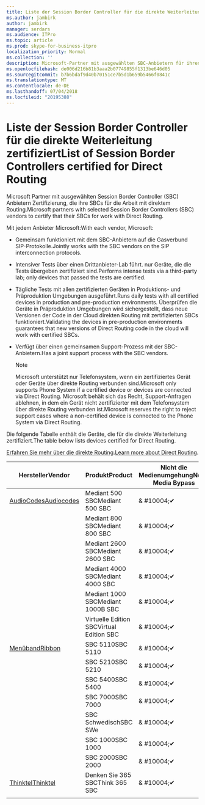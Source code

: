 ```yaml
---
title: Liste der Session Border Controller für die direkte Weiterleitung zertifiziert
ms.author: jambirk
author: jambirk
manager: serdars
ms.audience: ITPro
ms.topic: article
ms.prod: skype-for-business-itpro
localization_priority: Normal
ms.collection: ''
description: Microsoft-Partner mit ausgewählten SBC-Anbietern für ihren SBC Zertifizierung arbeiten mit direktem Routing.
ms.openlocfilehash: de006d216b81b3aaa2b07749855f1313be646d05
ms.sourcegitcommit: b7b6bdaf9d40b70151ce7b5d1b659b5466f0841c
ms.translationtype: MT
ms.contentlocale: de-DE
ms.lasthandoff: 07/04/2018
ms.locfileid: "20195388"
---
```

# <a name="list-of-session-border-controllers-certified-for-direct-routing"></a><span data-ttu-id="478cd-103">Liste der Session Border Controller für die direkte Weiterleitung zertifiziert</span><span class="sxs-lookup"><span data-stu-id="478cd-103">List of Session Border Controllers certified for Direct Routing</span></span>

<span data-ttu-id="478cd-104">Microsoft Partner mit ausgewählten Session Border Controller (SBC) Anbietern Zertifizierung, die ihre SBCs für die Arbeit mit direktem Routing.</span><span class="sxs-lookup"><span data-stu-id="478cd-104">Microsoft partners with selected Session Border Controllers (SBC) vendors to certify that their SBCs for work with Direct Routing.</span></span> 

<span data-ttu-id="478cd-105">Mit jedem Anbieter Microsoft:</span><span class="sxs-lookup"><span data-stu-id="478cd-105">With each vendor, Microsoft:</span></span> 

- <span data-ttu-id="478cd-106">Gemeinsam funktioniert mit dem SBC-Anbietern auf die Gasverbund SIP-Protokolle.</span><span class="sxs-lookup"><span data-stu-id="478cd-106">Jointly works with the SBC vendors on the SIP interconnection protocols.</span></span>
- <span data-ttu-id="478cd-107">Intensiver Tests über einen Drittanbieter-Lab führt. nur Geräte, die die Tests übergeben zertifiziert sind.</span><span class="sxs-lookup"><span data-stu-id="478cd-107">Performs intense tests via a third-party lab; only devices that passed the tests are certified.</span></span> 
- <span data-ttu-id="478cd-108">Tägliche Tests mit allen zertifizierten Geräten in Produktions- und Präproduktion Umgebungen ausgeführt.</span><span class="sxs-lookup"><span data-stu-id="478cd-108">Runs daily tests with all certified devices in production and pre-production environments.</span></span> <span data-ttu-id="478cd-109">Überprüfen die Geräte in Präproduktion Umgebungen wird sichergestellt, dass neue Versionen der Code in der Cloud direkten Routing mit zertifizierten SBCs funktioniert.</span><span class="sxs-lookup"><span data-stu-id="478cd-109">Validating the devices in pre-production environments guarantees that new versions of Direct Routing code in the cloud will work with certified SBCs.</span></span> 
- <span data-ttu-id="478cd-110">Verfügt über einen gemeinsamen Support-Prozess mit der SBC-Anbietern.</span><span class="sxs-lookup"><span data-stu-id="478cd-110">Has a joint support process with the SBC vendors.</span></span>
 

  > [!NOTE]
  > <span data-ttu-id="478cd-111">Microsoft unterstützt nur Telefonsystem, wenn ein zertifiziertes Gerät oder Geräte über direkte Routing verbunden sind.</span><span class="sxs-lookup"><span data-stu-id="478cd-111">Microsoft only supports Phone System if a certified device or devices are connected via Direct Routing.</span></span> <span data-ttu-id="478cd-112">Microsoft behält sich das Recht, Support-Anfragen ablehnen, in dem ein Gerät nicht zertifizierter mit dem Telefonsystem über direkte Routing verbunden ist.</span><span class="sxs-lookup"><span data-stu-id="478cd-112">Microsoft reserves the right to reject support cases where a non-certified device is connected to the Phone System via Direct Routing.</span></span> 

<span data-ttu-id="478cd-113">Die folgende Tabelle enthält die Geräte, die für die direkte Weiterleitung zertifiziert.</span><span class="sxs-lookup"><span data-stu-id="478cd-113">The table below lists devices certified for Direct Routing.</span></span> 

<span data-ttu-id="478cd-114">[Erfahren Sie mehr über die direkte Routing](https://aka.ms/dr).</span><span class="sxs-lookup"><span data-stu-id="478cd-114">[Learn more about Direct Routing](https://aka.ms/dr).</span></span> 


|<span data-ttu-id="478cd-115">Hersteller</span><span class="sxs-lookup"><span data-stu-id="478cd-115">Vendor</span></span>  |<span data-ttu-id="478cd-116">Produkt</span><span class="sxs-lookup"><span data-stu-id="478cd-116">Product</span></span>  |<span data-ttu-id="478cd-117">Nicht die Medienumgehung</span><span class="sxs-lookup"><span data-stu-id="478cd-117">Non-Media Bypass</span></span>  |<span data-ttu-id="478cd-118">Die Medienumgehung</span><span class="sxs-lookup"><span data-stu-id="478cd-118">Media Bypass</span></span>  |<span data-ttu-id="478cd-119">Softwareversion</span><span class="sxs-lookup"><span data-stu-id="478cd-119">Software Version</span></span>|
|---------|---------|---------|---------|---------|
|[<span data-ttu-id="478cd-120">AudioCodes</span><span class="sxs-lookup"><span data-stu-id="478cd-120">Audiocodes</span></span>](https://www.audiocodes.com/solutions-products/products/products-for-microsoft-365/sbcs-media-gateways)    |   <span data-ttu-id="478cd-121">Mediant 500 SBC</span><span class="sxs-lookup"><span data-stu-id="478cd-121">Mediant 500 SBC</span></span>       |    <span data-ttu-id="478cd-122">& #10004;</span><span class="sxs-lookup"><span data-stu-id="478cd-122">&#10004;</span></span>     |    <span data-ttu-id="478cd-123">Ausstehende</span><span class="sxs-lookup"><span data-stu-id="478cd-123">Pending</span></span>      |     <span data-ttu-id="478cd-124">7.20A.200.055</span><span class="sxs-lookup"><span data-stu-id="478cd-124">7.20A.200.055</span></span>     |
|  |   <span data-ttu-id="478cd-125">Mediant 800 SBC</span><span class="sxs-lookup"><span data-stu-id="478cd-125">Mediant 800 SBC</span></span>       |    <span data-ttu-id="478cd-126">& #10004;</span><span class="sxs-lookup"><span data-stu-id="478cd-126">&#10004;</span></span>      |     <span data-ttu-id="478cd-127">Ausstehende</span><span class="sxs-lookup"><span data-stu-id="478cd-127">Pending</span></span>    |      <span data-ttu-id="478cd-128">7.20A.200.055</span><span class="sxs-lookup"><span data-stu-id="478cd-128">7.20A.200.055</span></span>    |
|     |      <span data-ttu-id="478cd-129">Mediant 2600 SBC</span><span class="sxs-lookup"><span data-stu-id="478cd-129">Mediant 2600 SBC</span></span>    |     <span data-ttu-id="478cd-130">& #10004;</span><span class="sxs-lookup"><span data-stu-id="478cd-130">&#10004;</span></span>     |    <span data-ttu-id="478cd-131">Ausstehende</span><span class="sxs-lookup"><span data-stu-id="478cd-131">Pending</span></span>     |    <span data-ttu-id="478cd-132">7.20A.200.055</span><span class="sxs-lookup"><span data-stu-id="478cd-132">7.20A.200.055</span></span>      |
|     |   <span data-ttu-id="478cd-133">Mediant 4000 SBC</span><span class="sxs-lookup"><span data-stu-id="478cd-133">Mediant 4000 SBC</span></span>       |     <span data-ttu-id="478cd-134">& #10004;</span><span class="sxs-lookup"><span data-stu-id="478cd-134">&#10004;</span></span>     |    <span data-ttu-id="478cd-135">Ausstehende</span><span class="sxs-lookup"><span data-stu-id="478cd-135">Pending</span></span>     |    <span data-ttu-id="478cd-136">7.20A.200.055</span><span class="sxs-lookup"><span data-stu-id="478cd-136">7.20A.200.055</span></span>      |
|     |    <span data-ttu-id="478cd-137">Mediant 1000 SBC</span><span class="sxs-lookup"><span data-stu-id="478cd-137">Mediant 1000B  SBC</span></span>   |    <span data-ttu-id="478cd-138">& #10004;</span><span class="sxs-lookup"><span data-stu-id="478cd-138">&#10004;</span></span>      |  <span data-ttu-id="478cd-139">Ausstehende</span><span class="sxs-lookup"><span data-stu-id="478cd-139">Pending</span></span>       |    <span data-ttu-id="478cd-140">7.20A.200.055</span><span class="sxs-lookup"><span data-stu-id="478cd-140">7.20A.200.055</span></span>   |
|     |   <span data-ttu-id="478cd-141">Virtuelle Edition SBC</span><span class="sxs-lookup"><span data-stu-id="478cd-141">Virtual Edition SBC</span></span>    |   <span data-ttu-id="478cd-142">& #10004;</span><span class="sxs-lookup"><span data-stu-id="478cd-142">&#10004;</span></span>   |<span data-ttu-id="478cd-143">Ausstehende</span><span class="sxs-lookup"><span data-stu-id="478cd-143">Pending</span></span>         |     <span data-ttu-id="478cd-144">7.20A.200.055</span><span class="sxs-lookup"><span data-stu-id="478cd-144">7.20A.200.055</span></span>     |
|[<span data-ttu-id="478cd-145">Menüband</span><span class="sxs-lookup"><span data-stu-id="478cd-145">Ribbon</span></span>](https://ribboncommunications.com/solutions/enterprise-solutions/microsoft-skype-business)     | <span data-ttu-id="478cd-146">SBC 5110</span><span class="sxs-lookup"><span data-stu-id="478cd-146">SBC 5110</span></span>    |    <span data-ttu-id="478cd-147">& #10004;</span><span class="sxs-lookup"><span data-stu-id="478cd-147">&#10004;</span></span>      |   <span data-ttu-id="478cd-148">Ausstehende</span><span class="sxs-lookup"><span data-stu-id="478cd-148">Pending</span></span>      |     <span data-ttu-id="478cd-149">V6. 2</span><span class="sxs-lookup"><span data-stu-id="478cd-149">V6.2</span></span>     |
|     |<span data-ttu-id="478cd-150">SBC 5210</span><span class="sxs-lookup"><span data-stu-id="478cd-150">SBC 5210</span></span>     |     <span data-ttu-id="478cd-151">& #10004;</span><span class="sxs-lookup"><span data-stu-id="478cd-151">&#10004;</span></span>     |    <span data-ttu-id="478cd-152">Ausstehende</span><span class="sxs-lookup"><span data-stu-id="478cd-152">Pending</span></span>     |    <span data-ttu-id="478cd-153">V6. 2</span><span class="sxs-lookup"><span data-stu-id="478cd-153">V6.2</span></span>      |
|     | <span data-ttu-id="478cd-154">SBC 5400</span><span class="sxs-lookup"><span data-stu-id="478cd-154">SBC 5400</span></span>     |    <span data-ttu-id="478cd-155">& #10004;</span><span class="sxs-lookup"><span data-stu-id="478cd-155">&#10004;</span></span>  |    <span data-ttu-id="478cd-156">Ausstehende</span><span class="sxs-lookup"><span data-stu-id="478cd-156">Pending</span></span>     |   <span data-ttu-id="478cd-157">V6. 2</span><span class="sxs-lookup"><span data-stu-id="478cd-157">V6.2</span></span>    |
|     |<span data-ttu-id="478cd-158">SBC 7000</span><span class="sxs-lookup"><span data-stu-id="478cd-158">SBC 7000</span></span>     |     <span data-ttu-id="478cd-159">& #10004;</span><span class="sxs-lookup"><span data-stu-id="478cd-159">&#10004;</span></span>  |    <span data-ttu-id="478cd-160">Ausstehende</span><span class="sxs-lookup"><span data-stu-id="478cd-160">Pending</span></span>     |    <span data-ttu-id="478cd-161">V6. 2</span><span class="sxs-lookup"><span data-stu-id="478cd-161">V6.2</span></span>      |
|     | <span data-ttu-id="478cd-162">SBC Schwedisch</span><span class="sxs-lookup"><span data-stu-id="478cd-162">SBC SWe</span></span>  |   <span data-ttu-id="478cd-163">& #10004;</span><span class="sxs-lookup"><span data-stu-id="478cd-163">&#10004;</span></span>    |    <span data-ttu-id="478cd-164">Ausstehende</span><span class="sxs-lookup"><span data-stu-id="478cd-164">Pending</span></span>     |    <span data-ttu-id="478cd-165">V6. 2</span><span class="sxs-lookup"><span data-stu-id="478cd-165">V6.2</span></span>      |
|     |<span data-ttu-id="478cd-166">SBC 1000</span><span class="sxs-lookup"><span data-stu-id="478cd-166">SBC 1000</span></span>   |     <span data-ttu-id="478cd-167">& #10004;</span><span class="sxs-lookup"><span data-stu-id="478cd-167">&#10004;</span></span>   |     <span data-ttu-id="478cd-168">Ausstehende</span><span class="sxs-lookup"><span data-stu-id="478cd-168">Pending</span></span>    |    <span data-ttu-id="478cd-169">V7.0.2</span><span class="sxs-lookup"><span data-stu-id="478cd-169">V7.0.2</span></span>   |<span data-ttu-id="478cd-170">& #10004;</span><span class="sxs-lookup"><span data-stu-id="478cd-170">&#10004;</span></span> 
|     | <span data-ttu-id="478cd-171">SBC 2000</span><span class="sxs-lookup"><span data-stu-id="478cd-171">SBC 2000</span></span>    |     <span data-ttu-id="478cd-172">& #10004;</span><span class="sxs-lookup"><span data-stu-id="478cd-172">&#10004;</span></span>   |    <span data-ttu-id="478cd-173">Ausstehende</span><span class="sxs-lookup"><span data-stu-id="478cd-173">Pending</span></span>     |    <span data-ttu-id="478cd-174">V7.0.2</span><span class="sxs-lookup"><span data-stu-id="478cd-174">V7.0.2</span></span>      |
|[<span data-ttu-id="478cd-175">Thinktel</span><span class="sxs-lookup"><span data-stu-id="478cd-175">Thinktel</span></span>](http://www.thinktel.ca/services/think-365/think-365-overview/)     |    <span data-ttu-id="478cd-176">Denken Sie 365 SBC</span><span class="sxs-lookup"><span data-stu-id="478cd-176">Think 365 SBC</span></span>      |  <span data-ttu-id="478cd-177">& #10004;</span><span class="sxs-lookup"><span data-stu-id="478cd-177">&#10004;</span></span>       |    <span data-ttu-id="478cd-178">Ausstehende</span><span class="sxs-lookup"><span data-stu-id="478cd-178">Pending</span></span>     |   <span data-ttu-id="478cd-179">V1. 4</span><span class="sxs-lookup"><span data-stu-id="478cd-179">V1.4</span></span>       |
|     |         |         |         |         |
